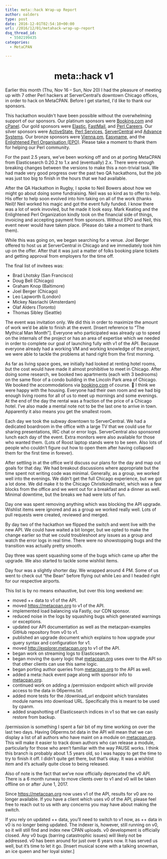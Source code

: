 ```yaml
---
title: meta::hack Wrap-up Report
author: oalders
type: post
date: 2016-12-01T02:54:10+00:00
url: /2016/12/01/metahack-wrap-up-report
dsq_thread_id:
  - 5502199435
categories:
  - MetaCPAN

---
```

<h1 style="text-align: center;">
  meta::hack v1
</h1>

Earlier this month (Thu, Nov 16 &#8211; Sun, Nov 20) I had the pleasure of meeting up with 7 other Perl hackers at ServerCentral’s downtown Chicago offices, in order to hack on MetaCPAN. Before I get started, I'd like to thank our sponsors.

This hackathon wouldn't have been possible without the overwhelming support of our sponsors. Our platinum sponsors were [Booking.com][1] and [cPanel][2]. Our gold sponsors were [Elastic][3], [FastMail][4], and [Perl Careers][5]. Our silver sponsors were [ActiveState][6], [Perl Services][7], [ServerCentral][8] and [Advance Systems][9]. Our bronze sponsors were [Vienna.pm][10], [Easyname][11], and the [Enlightened Perl Organisation (EPO)][12]. Please take a moment to thank them for helping our Perl community.

For the past 2.5 years, we’ve been working off and on at porting MetaCPAN from Elasticsearch 0.20.2 to 1.x and (eventually) 2.x. There were enough breaking changes between the versions to make this a non-trivial task. We had made very good progress over the past two QA hackathons, but the job was just too big to finish in the hours that we had available.

After the QA Hackathon in Rugby, I spoke to Neil Bowers about how we might go about doing some fundraising. Neil was so kind as to offer to help. His offer to help soon evolved into him taking on all of the work (thanks Neil)! Neil worked his magic and got the event fully funded. I know there was a lot of work invovled, but he made it look easy. Mark Keating and the Enlightened Perl Organization kindly took on the financial side of things, invoicing and accepting payment from sponsors. Without EPO and Neil, this event never would have taken place. (Please do take a moment to thank them).

While this was going on, we began searching for a venue. Joel Berger offered to host us at ServerCentral in Chicago and we immediately took him up on the offer. After that it was just a matter of folks booking plane tickets and getting approval from employers for the time off.

The final list of invitees was:

  * Brad Lhotsky (San Francisco)
  * Doug Bell (Chicago)
  * Graham Knop (Baltimore)
  * Joel Berger (Chicago)
  * Leo Lapworth (London)
  * Mickey Nasriachi (Amsterdam)
  * Olaf Alders (Toronto)
  * Thomas Sibley (Seattle)

The event was invitation only. We did this in order to maximize the amount of work we’d be able to finish at the event. [Insert reference to “The Mythical Man Month”]. Everyone who participated was already up to speed on the internals of the project or has an area of expertise which we needed in order to complete our goal of launching fully with v1 of the API. Because everyone already had a working VM and working knowledge of the project, we were able to tackle the problems at hand right from the first morning.

As far as living space goes, we initially had looked at renting hotel rooms, but the cost would have made it almost prohibitive to meet in Chicago. After doing some research, we booked two apartments (each with 3 bedrooms) on the same floor of a condo building in the Lincoln Park area of Chicago. We booked the accommodations via [booking.com][13] of course. 🙂 I think we were happy with the housing. Everyone had their own room and we had big enough living rooms for all of us to meet up mornings and some evenings. At the end of the day the rental was a fraction of the price of a Chicago hotel. I’ve also made a mental note not to be the last one to arrive in town. Apparently it also means you get the smallest room.

Each day we took the subway downtown to ServerCentral. We had a dedicated boardroom in the office with a large TV that we could use for sharing presentations, IRC chat or error logs. ServerCentral also sponsored lunch each day of the event. Extra monitors were also available for those who wanted them. (Lots of Roost laptop stands were to be seen. Also lots of people who couldn’t figure out how to open them after having collapsed them for the first time in forever).

After settling in at the office we’d discuss our plans for the day and map out goals for that day. We had breakout discussions where appropriate but the time spent not writing code was minimal. Generally, as a group, we worked well into the evenings. We didn’t get the full Chicago experience, but we got a lot done. We did make it to the Chicago Christkindlmarkt, which was a few blocks from the office and we went out for a breakfast and a dinner as well. Minimal downtime, but the breaks we had were lots of fun.

Day one was spent removing anything which was blocking the API upgrade. Wishlist items were ignored and as a group we worked really well. Lots of pull requests were created, reviewed and merged.

By day two of the hackathon we flipped the switch and went live with the new API. We could have waited a bit longer, but we opted to make the change earlier so that we could troubleshoot any issues as a group and watch the error logs in real time. There were no showstopping bugs and the transition was actually pretty smooth.

Day three was spent squashing some of the bugs which came up after the upgrade. We also started to tackle some wishlist items.

Day four was a slightly shorter day. We wrapped around 4 PM. Some of us went to check out “the Bean” before flying out while Leo and I headed right for our respective airports.

This list is by no means exhaustive, but over this long weekend we:

  * moved ++ data to v1 of the API.
  * moved <https://metacpan.org> to v1 of the API.
  * implemented load balancing via Fastly, our CDN sponsor.
  * reduced noise in the logs by squashing bugs which generated warnings or exceptions.
  * updated our API documentation as well as the metacpan-examples GitHub repository from v0 to v1.
  * published an upgrade document which explains to how upgrade your query syntax and configuration for v1.
  * moved <http://explorer.metacpan.org> to v1 of the API.
  * began work on streaming logs to Elasticsearch.
  * began moving the query logic that [metacpan.org][14] uses over to the API so that other clients can use this same logic.
  * began porting author queries from [metacpan.org][14] to the API as well.
  * added a meta::hack event page along with sponsor info to [metacpan.org][14].
  * continued work on adding a /permission endpoint which will provide access to the data in 06perms.txt.
  * added more tests for the /download_url endpoint which translates module names into download URL. Specifically this is meant to be used by cpanm.
  * added snapshotting of Elasticsearch indices in v1 so that we can easily restore from backup.

/permission is something I spent a fair bit of my time working on over the last two days. Having 06perms.txt data in the API will mean that we can display a list of all authors who have maint on a module on [metacpan.org][14]. This will make it easier to track down authors who can release a module, particularly for those who aren’t familiar with the way PAUSE works. I think this branch is probably about 1.5 years old, so I was happy to get the time to try to finish it off. I didn’t quite get there, but that’s okay. It was a wishlist item and it’s actually quite close to being released.

Also of note is the fact that we’ve now officially deprecated the v0 API. There is a 6 month runway to move clients over to v1 and v0 will be taken offline on or after June 1, 2017.

Since <https://metacpan.org> now uses v1 of the API, results for v0 are no longer available. If you have a client which uses v0 of the API, please feel free to reach out to us with any concerns you may have about making the switch.

If you rely on updated ++ data, you’ll need to switch to v1 now, as ++ data in v0 is no longer being updated. The indexer is, however, still running on v0, so it will still find and index new CPAN uploads. v0 development is officially closed. Any v0 bugs (barring catastrophic issues) will likely not be addressed. v0 has been around for just over 6 years now. It has served us well, but it’s time to let it go. [Insert musical scene with a talking snowman, an ice queen and her loyal sister.]

 [1]: https://www.booking.com
 [2]: http://cpanel.com/
 [3]: https://www.elastic.co/
 [4]: https://www.fastmail.com/
 [5]: http://Perl.careers/
 [6]: http://www.activestate.com/perl
 [7]: http://www.perl-services.de
 [8]: https://www.servercentral.com/
 [9]: https://advancesystemsinc.com/
 [10]: https://www.meetup.com/Vienna-Perl-Mongers/
 [11]: http://easyname.at/
 [12]: https://www.enlightenedperl.org/
 [13]: http://booking.com
 [14]: http://metacpan.org
